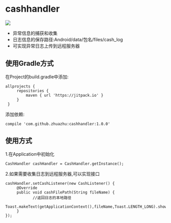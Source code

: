 # cashhandler
[![](https://jitpack.io/v/zhuazhu/cashhandler.svg)](https://jitpack.io/#zhuazhu/cashhandler)

* 异常信息的捕获和收集
* 日志信息的保存路径:Android/data/包名/files/cash_log
* 可实现异常日志上传到远程服务器

## 使用Gradle方式
   在Project的build.gradle中添加:
   ```
   allprojects {
    	repositories {
    		maven { url 'https://jitpack.io' }
    	}
    }
   ```

   添加依赖:
   ```
   compile 'com.github.zhuazhu:cashhandler:1.0.0'
   ```

## 使用方式

1.在Application中初始化
```
CashHandler cashHandler = CashHandler.getInstance();
```
2.如果需要收集日志到远程服务器,可以实现接口
```
cashHandler.setCashListener(new CashListener() {
     @Override
     public void cashFilePath(String fileName) {
            //返回日志的本地路径
            Toast.makeText(getApplicationContext(),fileName,Toast.LENGTH_LONG).show();
     }
});
```
